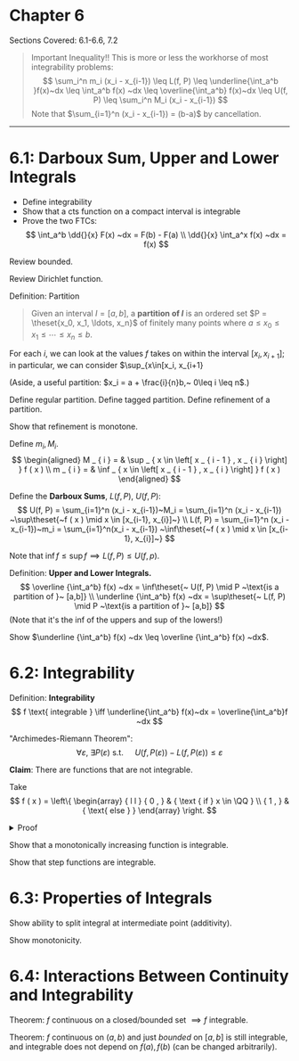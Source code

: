 # Chapter 6
Sections Covered: 6.1-6.6, 7.2

> Important Inequality!!
This is more or less the workhorse of most integrability problems:
$$
\sum_i^n m_i (x_i - x_{i-1}) \leq L(f, P) \leq \underline{\int_a^b }f(x)~dx \leq \int_a^b f(x) ~dx \leq \overline{\int_a^b}  f(x)~dx \leq  U(f, P) \leq \sum_i^n M_i (x_i - x_{i-1})
$$
> Note that $\sum_{i=1}^n (x_i - x_{i-1}) = (b-a)$ by cancellation.

---

# 6.1: Darboux Sum, Upper and Lower Integrals

- Define integrability
- Show that a cts function on a compact interval is integrable
- Prove the two FTCs:
$$
\int_a^b \dd{}{x} F(x) ~dx = F(b) - F(a) \\
\dd{}{x} \int_a^x f(x) ~dx = f(x) 
$$

Review bounded.

Review Dirichlet function.

Definition: Partition
> Given an interval $I = [a,b]$, a **partition of $I$** is an ordered set $P = \theset{x_0, x_1, \ldots, x_n}$ of finitely many points where $a\leq x_0 \leq x_1 \leq \cdots \leq x_n \leq b$.

For each $i$, we can look at the values $f$ takes on within the interval $[x_i, x_{i+1}]$; in particular, we can consider $\sup_{x\in[x_i, x_{i+1}

(Aside, a useful partition: $x_i = a + \frac{i}{n}b,~ 0\leq i \leq n$.)


Define regular partition. 
Define tagged partition. 
Define refinement of a partition.


Show that refinement is monotone.

Define $m_i, M_i$.
$$
\begin{aligned} 
M _ { i } = & \sup _ { x \in \left[ x _ { i - 1 } , x _ { i } \right] } f ( x ) \\ 
m _ { i } = & \inf _ { x \in \left[ x _ { i - 1 } , x _ { i } \right] } f ( x ) \end{aligned}
$$

Define the **Darboux Sums**, $L(f, P),~U(f,P)$:
$$
U(f, P) = \sum_{i=1}^n (x_i - x_{i-1})~M_i = \sum_{i=1}^n  (x_i - x_{i-1}) ~\sup\theset{~f ( x ) \mid x \in [x_{i-1}, x_{i}]~}  \\
L(f, P) = \sum_{i=1}^n (x_i - x_{i-1})~m_i = \sum_{i=1}^n(x_i - x_{i-1}) ~\inf\theset{~f ( x ) \mid x \in [x_{i-1}, x_{i}]~}
$$

Note that $\inf f \leq \sup f \implies L(f,P) \leq U(f, p)$.



Definition: **Upper and Lower Integrals.**
$$
\overline {\int_a^b} f(x) ~dx = \inf\theset{~ U(f, P) \mid P ~\text{is a partition of }~ [a,b]} \\
\underline {\int_a^b} f(x) ~dx = \sup\theset{~ L(f, P) \mid P ~\text{is a partition of }~ [a,b]} 
$$
(Note that it's the inf of the uppers and sup of the lowers!)

Show $\underline {\int_a^b} f(x) ~dx \leq \overline {\int_a^b} f(x) ~dx$.

# 6.2: Integrability

Definition: **Integrability**
$$
f \text{ integrable } \iff \underline{\int_a^b} f(x)~dx = \overline{\int_a^b}f ~dx
$$

"Archimedes-Riemann Theorem":
$$
\forall \varepsilon,~\exists P(\varepsilon) \text{ s.t. } \quad U(f, P(\varepsilon)) - L(f, P(\varepsilon)) \leq \varepsilon
$$


**Claim**: There are functions that are not integrable.

Take
$$
f ( x ) = \left\{ \begin{array} { l l } { 0 , } & { \text { if } x \in \QQ } \\ { 1 , } & { \text{ else } } \end{array} \right.
$$

<details markdown="1">
<summary>Proof</summary>

Let $\varepsilon < \min \theset{1, b-a}$ be fixed. Then let $P(\varepsilon) = \theset{x_0, x_1, \cdots x_n}$ be an arbitrary partition. Note that $[x_{i-1}, x_i]$ is a closed real interval, so it contains at least one rational number $p$, and at least one irrational number $q$. Thus 
$$
\inf \theset{f(x) \mid x \in [x_{i-1}, x_i]} \leq f(p) = 0 \implies m_i \leq 0 \\
\text{and} \\ 
\sup \theset{f(x) \mid x \in [x_{i-1}, x_i]} \geq f(q) = 1 \implies M_i \geq 1.
$$

But this holds for each $i$, so we have
$$
\begin{align*}
U(f, P(\varepsilon)) - L(f, P(\varepsilon)) &= \left( \sum_{i=1}^n (x_i - x_{i-1})M_i  \right) - \left( \sum_{i=1}^n (x_i - x_{i-1})m_i  \right) \\
&\geq \left( \sum_{i=1}^n (x_i - x_{i-1})1  \right) - \left( \sum_{i=1}^n (x_i - x_{i-1})0  \right) \\
&= \left( \sum_{i=1}^n (x_i - x_{i-1})  \right) \\
&= b-a \\
&\geq \varepsilon
\end{align*}
$$

Since $P(\varepsilon)$ was an arbitrary, this holds for any partition, and thus $f$ is not integrable. $\qed$
</details>

Show that a monotonically increasing function is integrable.

Show that step functions are integrable.

# 6.3: Properties of Integrals

Show ability to split integral at intermediate point (additivity).

Show monotonicity.

# 6.4: Interactions Between Continuity and Integrability

Theorem: $f$ continuous on a closed/bounded set $\implies f$ integrable.

Theorem: $f$ continuous on $(a,b)$ and just *bounded* on $[a,b]$ is still integrable, and integrable does not depend on $f(a), f(b)$ (can be changed arbitrarily).